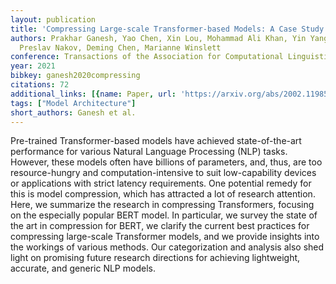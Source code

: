 ```yaml
---
layout: publication
title: 'Compressing Large-scale Transformer-based Models: A Case Study On BERT'
authors: Prakhar Ganesh, Yao Chen, Xin Lou, Mohammad Ali Khan, Yin Yang, Hassan Sajjad,
  Preslav Nakov, Deming Chen, Marianne Winslett
conference: Transactions of the Association for Computational Linguistics
year: 2021
bibkey: ganesh2020compressing
citations: 72
additional_links: [{name: Paper, url: 'https://arxiv.org/abs/2002.11985'}]
tags: ["Model Architecture"]
short_authors: Ganesh et al.
---
```

Pre-trained Transformer-based models have achieved state-of-the-art
performance for various Natural Language Processing (NLP) tasks. However, these
models often have billions of parameters, and, thus, are too resource-hungry
and computation-intensive to suit low-capability devices or applications with
strict latency requirements. One potential remedy for this is model
compression, which has attracted a lot of research attention. Here, we
summarize the research in compressing Transformers, focusing on the especially
popular BERT model. In particular, we survey the state of the art in
compression for BERT, we clarify the current best practices for compressing
large-scale Transformer models, and we provide insights into the workings of
various methods. Our categorization and analysis also shed light on promising
future research directions for achieving lightweight, accurate, and generic NLP
models.